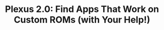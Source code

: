 ---
title: "Plexus 2.0: Find Apps That Work on Custom ROMs (with Your Help!)"
description: "The Plexus v2 Application is LIVE! People migrating to custom ROMs can now check if their apps are compatible before moving to a new phone. Custom ROM users: we finally have an app to make submitting data as easy as ever directly from your phone! All open source."
datePublished: 2024-08-17
dateUpdated: 2024-08-17
linkYouTube: "https://www.youtube.com/watch?v=U0SvwoGzexA"
linkForum: "https://discuss.techlore.tech/t/plexus-2-0-find-apps-that-work-on-custom-roms-with-your-help/9656/1"
linkPeerTube: "https://neat.tube/w/naj9vpmMSp25FoXiGyq3oj"
linkOdysee: "https://odysee.com/@techlore:3/plexus-2.0-find-apps-that-work-on-custom:4"
tags: ["Plexus","Review"]
---